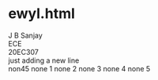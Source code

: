 # ewyl.html
J B Sanjay<br>
ECE<br>
20EC307<br>
just adding a new line<br>
non45
none 1
none 2
none 3
none 4
none 5
